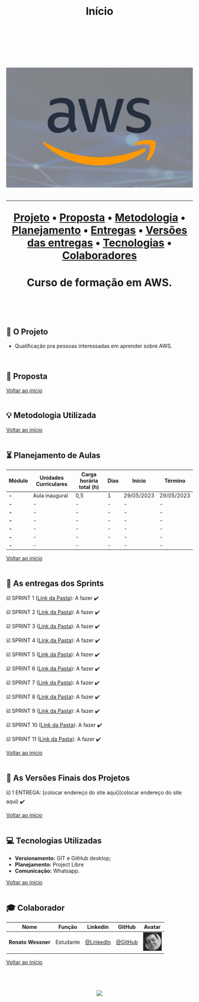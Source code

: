 <br>

<h1 align="center">
  Início
<h1 align="center">
<br>

<br>

<p align="center">
      <img src="/Imagens Geral/tech.JPG">
<p align="center">

<hr>

<p align="center">
  <a href ="#rocket-o-projeto">Projeto</a>  •
  <a href ="#dart-proposta">Proposta</a>  •
  <a href ="#bulb-metodologia-utilizada">Metodologia</a>  •
  <a href ="#hourglass_flowing_sand-planejamento-de-aulas">Planejamento</a>  •
  <a href ="#calendar-as-entregas-dos-sprints">Entregas</a>  •
  <a href ="#camera_flash-as-versões-finais-dos-projetos">Versões das entregas</a>  •
  <a href ="#computer-tecnologias-utilizadas">Tecnologias</a>  •
  <a href ="#mortar_board-colaborador">Colaboradores</a>
</p>

<h1 align="center">
  Curso de formação em AWS.
<h1 align="center">
<br>

## :rocket: O Projeto

* Qualificação pra pessoas interessadas em aprender sobre AWS.
<br>

## :dart: Proposta

<a href ="#pushpin-início">Voltar ao início</a>  
<br>

## :bulb: Metodologia Utilizada

<a href ="#pushpin-início">Voltar ao início</a>  
<br> 

## :hourglass_flowing_sand: Planejamento de Aulas
      
|Módulo|Unidades Curriculares |Carga horária total (h)|Dias|Início| Término|
| -------- |-------- |-------- |-------- |-------- | -------- |
|**-**|Aula inaugural|0,5|1|29/05/2023|29/05/2023|
|**-**|-|-|-|-|-|
|**-**|-|-|-|-|-|
|**-**|-|-|-|-|-|
|**-**|-|-|-|-|-|
|**-**|-|-|-|-|-|
|**-**|-|-|-|-|-|

<a href ="#pushpin-início">Voltar ao início</a>  
<br>

## :calendar: As entregas dos Sprints

☑️ SPRINT 1 ([Link da Pasta]()): A fazer :heavy_check_mark:

☑️ SPRINT 2 ([Link da Pasta]()): A fazer :heavy_check_mark:

☑️ SPRINT 3 ([Link da Pasta]()): A fazer :heavy_check_mark: 

☑️ SPRINT 4 ([Link da Pasta]()): A fazer :heavy_check_mark: 

☑️ SPRINT 5 ([Link da Pasta]()): A fazer :heavy_check_mark: 

☑️ SPRINT 6 ([Link da Pasta]()): A fazer :heavy_check_mark: 

☑️ SPRINT 7 ([Link da Pasta]()): A fazer :heavy_check_mark: 

☑️ SPRINT 8 ([Link da Pasta]()): A fazer :heavy_check_mark: 

☑️ SPRINT 9 ([Link da Pasta]()): A fazer :heavy_check_mark: 

☑️ SPRINT 10 ([Link da Pasta]()): A fazer :heavy_check_mark: 

☑️ SPRINT 11 ([Link da Pasta]()): A fazer :heavy_check_mark: 

<a href ="#pushpin-início">Voltar ao início</a>  
<br> 

## :camera_flash: As Versões Finais dos Projetos

☑️ 1 ENTREGA: [colocar endereço do site aqui](colocar endereço do site aqui) :heavy_check_mark:

<a href ="#pushpin-início">Voltar ao início</a>  
<br> 

## :computer: Tecnologias Utilizadas

* **Versionamento:** GIT e GitHub desktop;           
* **Planejamento:** Project Libre
* **Comunicação:** Whatsapp.

<a href ="#pushpin-início">Voltar ao início</a>  
<br>     
      
## :mortar_board: Colaborador

|Nome|Função|Linkedin|GitHub|Avatar|
| -------- |-------- |-------- |-------- |-------- |
|**Renato Wessner**|Estudante| [@LinkedIn](https://www.linkedin.com/in/renato-wessmer-dev-gpti/)|[@GitHub](https://github.com/renato-wessmer)|<img src = "/Imagens Geral/renato.png" width="50" height="50"/>|

<a href ="#pushpin-início">Voltar ao início</a>  
<br>

<h1 align="center"> <img src = "Imagens Geral/senai-logo-2.png" height="90" /></h1>    
